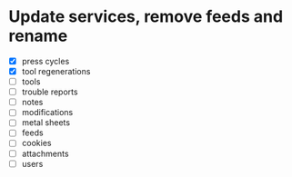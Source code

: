 # Update services, remove feeds and rename

- [x] press cycles
- [x] tool regenerations
- [ ] tools
- [ ] trouble reports
- [ ] notes
- [ ] modifications
- [ ] metal sheets
- [ ] feeds
- [ ] cookies
- [ ] attachments
- [ ] users
